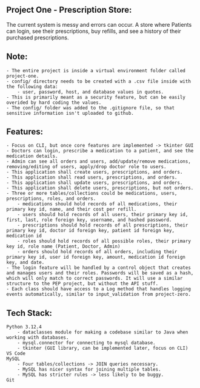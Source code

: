 ## Project One - Prescription Store:

The current system is messy and errors can occur.
A store where Patients can login, see their prescriptions, buy refills, and see a history of their purchased prescriptions.

## Note:
    - The entire project is inside a virtual environment folder called project-one. 
    - config/ directory needs to be created with a .csv file inside with the following data:
        - user, password, host, and database values in quotes. 
    - This is primarily meant as a security feature, but can be easily overided by hard coding the values.
    - The config/ folder was added to the .gitignore file, so that sensitive information isn't uploaded to github.

## Features:
    - Focus on CLI, but once core features are implemented -> tkinter GUI
    - Doctors can login, prescribe a medication to a patient, and see the medication details.
    - Admin can see all orders and users, add/update/remove medications, removing/editing of users, apply/drop doctor role to users. 
    - This application shall create users, prescriptions, and orders. 
    - This application shall read users, prescriptions, and orders. 
    - This application shall update users, prescriptions, and orders.
    - This application shall delete users, prescriptions, but not orders.
    - Three or more tables/collections could be medications, users, prescriptions, roles, and orders.
        - medications should hold records of all medications, their primary key id, name, and their cost per refill.
        - users should hold records of all users, their primary key id, first, last, role foreign key, username, and hashed password.
        - prescriptions should hold records of all prescriptions, their primary key id, doctor id foreign key, patient id foreign key, medication id
        - roles should hold records of all possible roles, their primary key id, role name (Patient, Doctor, Admin)
        - orders should hold records of all orders, including their primary key id, user id foreign key, amount, medication id foreign key, and date.
    - The login feature will be handled by a control object that creates and manages users and their roles. Passwords will be saved as a hash, which will only match to correct passwords. It will use a similar structure to the PEP project, but without the API stuff.
    - Each class should have access to a Log method that handles logging events automatically, similar to input_validation from project-zero.

## Tech Stack:
    Python 3.12.4
        - dataclasses module for making a codebase similar to Java when working with databases.
        - mysql.connector for connecting to mysql database.
        - tkinter (GUI library, can be implemented later, focus on CLI)
    VS Code
    MySQL
        - Four tables/collections -> JOIN queries necessary.
        - MySQL has nicer syntax for joining multiple tables.
        - MySQL has stricter rules -> less likely to be buggy.
    Git
